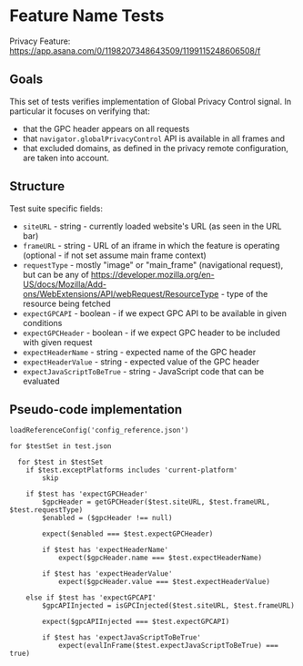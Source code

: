 # Feature Name Tests

Privacy Feature: https://app.asana.com/0/1198207348643509/1199115248606508/f

## Goals

This set of tests verifies implementation of Global Privacy Control signal. In particular it focuses on verifying that:

- that the GPC header appears on all requests
- that `navigator.globalPrivacyControl` API is available in all frames and
- that excluded domains, as defined in the privacy remote configuration, are taken into account.

## Structure

Test suite specific fields:

- `siteURL` - string - currently loaded website's URL (as seen in the URL bar)
- `frameURL` - string - URL of an iframe in which the feature is operating (optional - if not set assume main frame context)
- `requestType` - mostly "image" or "main_frame" (navigational request), but can be any of https://developer.mozilla.org/en-US/docs/Mozilla/Add-ons/WebExtensions/API/webRequest/ResourceType - type of the resource being fetched
- `expectGPCAPI` - boolean - if we expect GPC API to be available in given conditions
- `expectGPCHeader` - boolean - if we expect GPC header to be included with given request
- `expectHeaderName` - string - expected name of the GPC header
- `expectHeaderValue` - string - expected value of the GPC header
- `expectJavaScriptToBeTrue` - string - JavaScript code that can be evaluated 

## Pseudo-code implementation

```
loadReferenceConfig('config_reference.json')

for $testSet in test.json

  for $test in $testSet
    if $test.exceptPlatforms includes 'current-platform'
        skip

    if $test has 'expectGPCHeader'
        $gpcHeader = getGPCHeader($test.siteURL, $test.frameURL, $test.requestType)
        $enabled = ($gpcHeader !== null)

        expect($enabled === $test.expectGPCHeader)

        if $test has 'expectHeaderName'
            expect($gpcHeader.name === $test.expectHeaderName)

        if $test has 'expectHeaderValue'
            expect($gpcHeader.value === $test.expectHeaderValue)

    else if $test has 'expectGPCAPI'
        $gpcAPIInjected = isGPCInjected($test.siteURL, $test.frameURL)

        expect($gpcAPIInjected === $test.expectGPCAPI)

        if $test has 'expectJavaScriptToBeTrue'
            expect(evalInFrame($test.expectJavaScriptToBeTrue) === true)

```